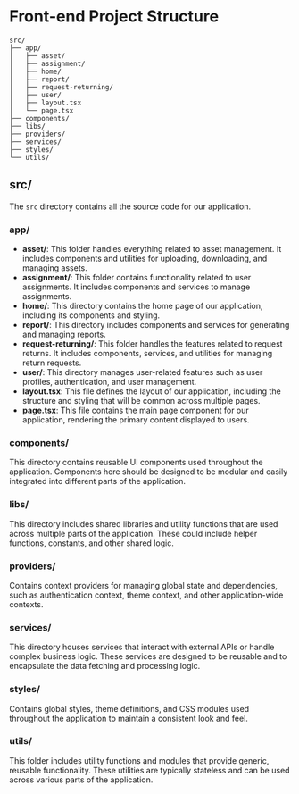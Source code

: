 # Front-end Project Structure

```
src/
├── app/
│   ├── asset/
│   ├── assignment/
│   ├── home/
│   ├── report/
│   ├── request-returning/
│   ├── user/
│   ├── layout.tsx
│   └── page.tsx
├── components/
├── libs/
├── providers/
├── services/
├── styles/
└── utils/
```



## src/
The `src` directory contains all the source code for our application.

### app/
- **asset/**: This folder handles everything related to asset management. It includes components and utilities for uploading, downloading, and managing assets.
- **assignment/**: This folder contains functionality related to user assignments. It includes components and services to manage assignments.
- **home/**: This directory contains the home page of our application, including its components and styling.
- **report/**: This directory includes components and services for generating and managing reports.
- **request-returning/**: This folder handles the features related to request returns. It includes components, services, and utilities for managing return requests.
- **user/**: This directory manages user-related features such as user profiles, authentication, and user management.
- **layout.tsx**: This file defines the layout of our application, including the structure and styling that will be common across multiple pages.
- **page.tsx**: This file contains the main page component for our application, rendering the primary content displayed to users.

### components/
This directory contains reusable UI components used throughout the application. Components here should be designed to be modular and easily integrated into different parts of the application.

### libs/
This directory includes shared libraries and utility functions that are used across multiple parts of the application. These could include helper functions, constants, and other shared logic.

### providers/
Contains context providers for managing global state and dependencies, such as authentication context, theme context, and other application-wide contexts.

### services/
This directory houses services that interact with external APIs or handle complex business logic. These services are designed to be reusable and to encapsulate the data fetching and processing logic.

### styles/
Contains global styles, theme definitions, and CSS modules used throughout the application to maintain a consistent look and feel.

### utils/
This folder includes utility functions and modules that provide generic, reusable functionality. These utilities are typically stateless and can be used across various parts of the application.
